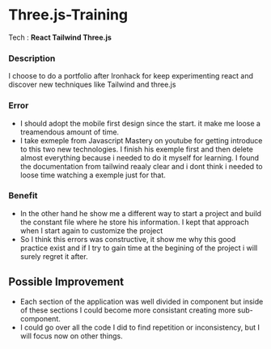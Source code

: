 # Three.js-Training

Tech : **React Tailwind Three.js** 

### Description

I choose to do a portfolio after Ironhack for keep experimenting react and discover new techniques like Tailwind and three.js

### Error

- I should adopt the mobile first design since the start. it make me loose a treamendous amount of time.
- I take exmeple from Javascript Mastery on youtube for getting introduce to this two new technologies. I finish his exemple first and then delete almost everything because i needed to do it myself for learning. I found the documentation from tailwind reaaly clear and i dont think i needed to loose time watching a exemple just for that.

### Benefit

- In the other hand he show me a different way to start a project and build the constant file where he store his information. I kept that approach when I start again to customize the project
- So I think this errors was constructive, it show me why this good practice exist and if I try to gain time at the begining of the project i will surely regret it after.

## Possible Improvement

- Each section of the application was well divided in component but inside of these sections I could become more consistant creating more sub-component.
- I could go over all the code I did to find repetition or inconsistency, but I will focus now on other things.
